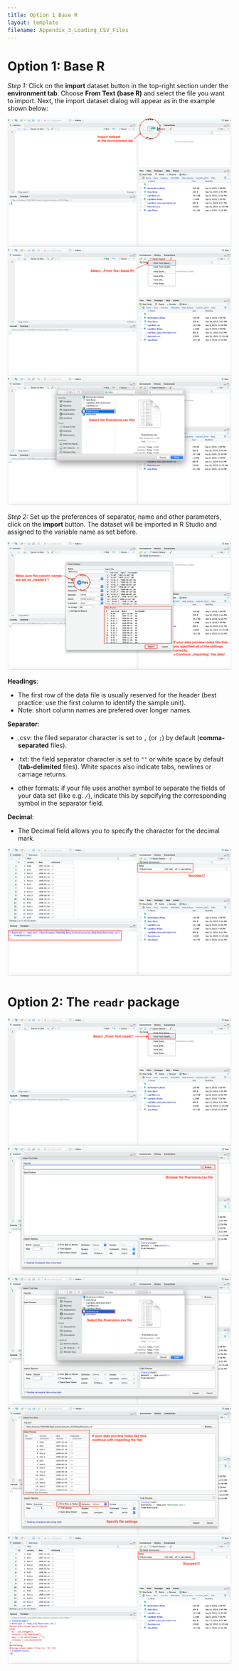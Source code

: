 ```yaml
---
title: Option 1 Base R
layout: template
filename: Appendix_3_Loading_CSV_Files
---
```



# Option 1: Base R

_Step 1:_ Click on the **import** dataset button in the top-right section under the **environment tab**. Choose **From Text (base R)** and select the file you want to import. Next, the import dataset dialog will appear as in the example shown below:

![](./Ressources/ReadCSV1.png)
![](./Ressources/ReadCSV2.png)
![](./Ressources/ReadCSV3.png)

_Step 2:_ Set up the preferences of separator, name and other parameters, click on the **import** button. The dataset will be imported in R Studio and assigned to the variable name as set before.

![](./Ressources/ReadCSV4.png)

**Headings**:

* The first row of the data file is usually reserved for the header (best practice: use the first column to identify 
the sample unit).
* Note: short column names are prefered over longer names.

**Separator**:

* .csv: the filed separator character is set to `,` (or `;`) by default (**comma-separated** files).

* .txt: the field separator character is set to `""` or white space by default (**tab-delimited** files). White spaces also indicate tabs, newlines or carriage returns. 

* other formats: if your file uses another symbol to separate the fields of your data set (like e.g. `/`), indicate this by sepcifying the corresponding symbol in the separator field.

**Decimal**:

* The Decimal field allows you to specify the character for the decimal mark. 

![](./Ressources/ReadCSV5.png)

# Option 2: The `readr` package

![](./Ressources/ReadCSV6.png)
![](./Ressources/ReadCSV7.png)
![](./Ressources/ReadCSV8.png)
![](./Ressources/ReadCSV9.png)
![](./Ressources/ReadCSV10.png)

